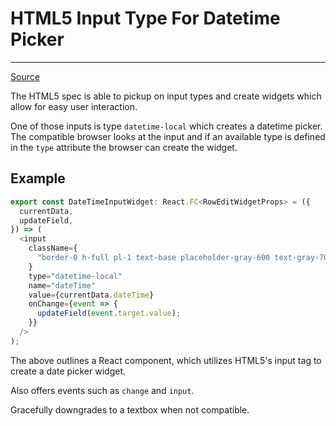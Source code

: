 # HTML5 Input Type For Datetime Picker
---

[Source](https://developer.mozilla.org/en-US/docs/Web/HTML/Element/input/datetime-local)

The HTML5 spec is able to pickup on input types and create widgets which allow for easy user interaction.

One of those inputs is type `datetime-local` which creates a datetime picker. The compatible browser looks at the input and if an available type is defined in the `type` attribute the browser can create the widget.

## Example

```Javascript
export const DateTimeInputWidget: React.FC<RowEditWidgetProps> = ({
  currentData,
  updateField,
}) => (
  <input
    className={
      "border-0 h-full pl-1 text-base placeholder-gray-600 text-gray-700 bg-transparent"
    }
    type="datetime-local"
    name="dateTime"
    value={currentData.dateTime}
    onChange={event => {
      updateField(event.target.value);
    }}
  />
);
```

The above outlines a React component, which utilizes HTML5's input tag to create a date picker widget.

Also offers events such as `change` and `input`.

Gracefully downgrades to a textbox when not compatible.